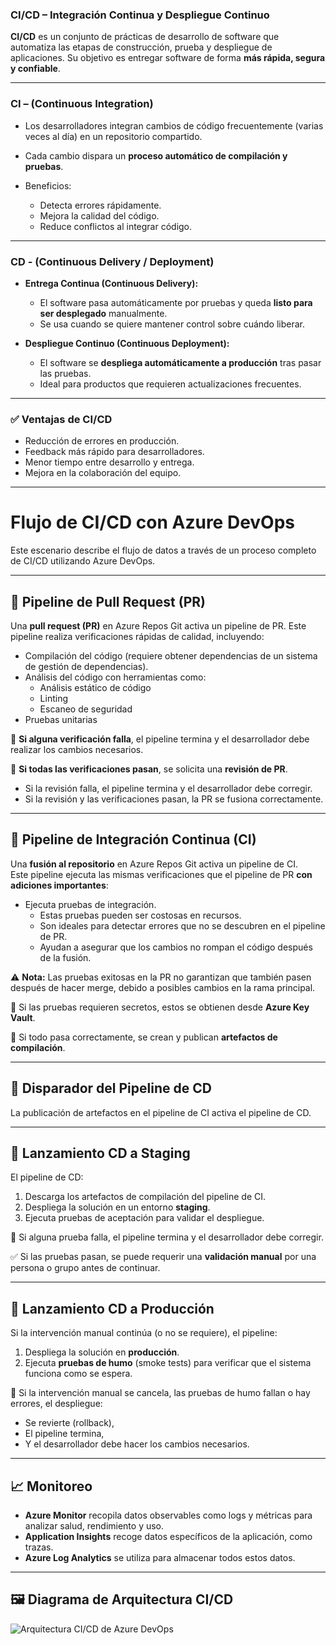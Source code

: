 ### **CI/CD – Integración Continua y Despliegue Continuo**

**CI/CD** es un conjunto de prácticas de desarrollo de software que automatiza las etapas de construcción, prueba y despliegue de aplicaciones. Su objetivo es entregar software de forma **más rápida, segura y confiable**.

---

### **CI – (Continuous Integration)**

* Los desarrolladores integran cambios de código frecuentemente (varias veces al día) en un repositorio compartido.
* Cada cambio dispara un **proceso automático de compilación y pruebas**.
* Beneficios:

  * Detecta errores rápidamente.
  * Mejora la calidad del código.
  * Reduce conflictos al integrar código.

---

### **CD - (Continuous Delivery / Deployment)**

* **Entrega Continua (Continuous Delivery):**

  * El software pasa automáticamente por pruebas y queda **listo para ser desplegado** manualmente.
  * Se usa cuando se quiere mantener control sobre cuándo liberar.

* **Despliegue Continuo (Continuous Deployment):**

  * El software se **despliega automáticamente a producción** tras pasar las pruebas.
  * Ideal para productos que requieren actualizaciones frecuentes.

---

### ✅ **Ventajas de CI/CD**

* Reducción de errores en producción.
* Feedback más rápido para desarrolladores.
* Menor tiempo entre desarrollo y entrega.
* Mejora en la colaboración del equipo.

---

# Flujo de CI/CD con Azure DevOps

Este escenario describe el flujo de datos a través de un proceso completo de CI/CD utilizando Azure DevOps.

---

## 🧪 Pipeline de Pull Request (PR)

Una **pull request (PR)** en Azure Repos Git activa un pipeline de PR. Este pipeline realiza verificaciones rápidas de calidad, incluyendo:

- Compilación del código (requiere obtener dependencias de un sistema de gestión de dependencias).
- Análisis del código con herramientas como:
  - Análisis estático de código
  - Linting
  - Escaneo de seguridad
- Pruebas unitarias

📌 **Si alguna verificación falla**, el pipeline termina y el desarrollador debe realizar los cambios necesarios.

📌 **Si todas las verificaciones pasan**, se solicita una **revisión de PR**.  
- Si la revisión falla, el pipeline termina y el desarrollador debe corregir.
- Si la revisión y las verificaciones pasan, la PR se fusiona correctamente.

---

## 🔁 Pipeline de Integración Continua (CI)

Una **fusión al repositorio** en Azure Repos Git activa un pipeline de CI.  
Este pipeline ejecuta las mismas verificaciones que el pipeline de PR **con adiciones importantes**:

- Ejecuta pruebas de integración.
  - Estas pruebas pueden ser costosas en recursos.
  - Son ideales para detectar errores que no se descubren en el pipeline de PR.
  - Ayudan a asegurar que los cambios no rompan el código después de la fusión.

⚠️ **Nota:** Las pruebas exitosas en la PR no garantizan que también pasen después de hacer merge, debido a posibles cambios en la rama principal.

🔐 Si las pruebas requieren secretos, estos se obtienen desde **Azure Key Vault**.

📌 Si todo pasa correctamente, se crean y publican **artefactos de compilación**.

---

## 🚀 Disparador del Pipeline de CD

La publicación de artefactos en el pipeline de CI activa el pipeline de CD.

---

## 🧪 Lanzamiento CD a Staging

El pipeline de CD:

1. Descarga los artefactos de compilación del pipeline de CI.
2. Despliega la solución en un entorno **staging**.
3. Ejecuta pruebas de aceptación para validar el despliegue.

📌 Si alguna prueba falla, el pipeline termina y el desarrollador debe corregir.

✅ Si las pruebas pasan, se puede requerir una **validación manual** por una persona o grupo antes de continuar.

---

## 🚢 Lanzamiento CD a Producción

Si la intervención manual continúa (o no se requiere), el pipeline:

1. Despliega la solución en **producción**.
2. Ejecuta **pruebas de humo** (smoke tests) para verificar que el sistema funciona como se espera.

📌 Si la intervención manual se cancela, las pruebas de humo fallan o hay errores, el despliegue:
- Se revierte (rollback),
- El pipeline termina,
- Y el desarrollador debe hacer los cambios necesarios.

---

## 📈 Monitoreo

- **Azure Monitor** recopila datos observables como logs y métricas para analizar salud, rendimiento y uso.
- **Application Insights** recoge datos específicos de la aplicación, como trazas.
- **Azure Log Analytics** se utiliza para almacenar todos estos datos.

---

## 🖼️ Diagrama de Arquitectura CI/CD

![Arquitectura CI/CD de Azure DevOps](https://learn.microsoft.com/en-us/azure/devops/pipelines/architectures/media/azure-devops-ci-cd-architecture.svg?view=azure-devops)
